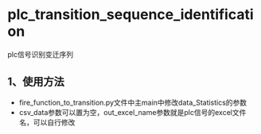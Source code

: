 # plc_transition_sequence_identification
plc信号识别变迁序列

## 1、使用方法
+ fire_function_to_transition.py文件中主main中修改data_Statistics的参数
+ csv_data参数可以置为空，out_excel_name参数就是plc信号的excel文件名，可以自行修改